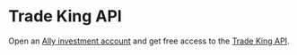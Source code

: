 # Trade King API

Open an [Ally investment account](https://www.ally.com/invest/) and get free access to the [Trade King API](https://www.ally.com/api/invest/documentation/getting-started/).
